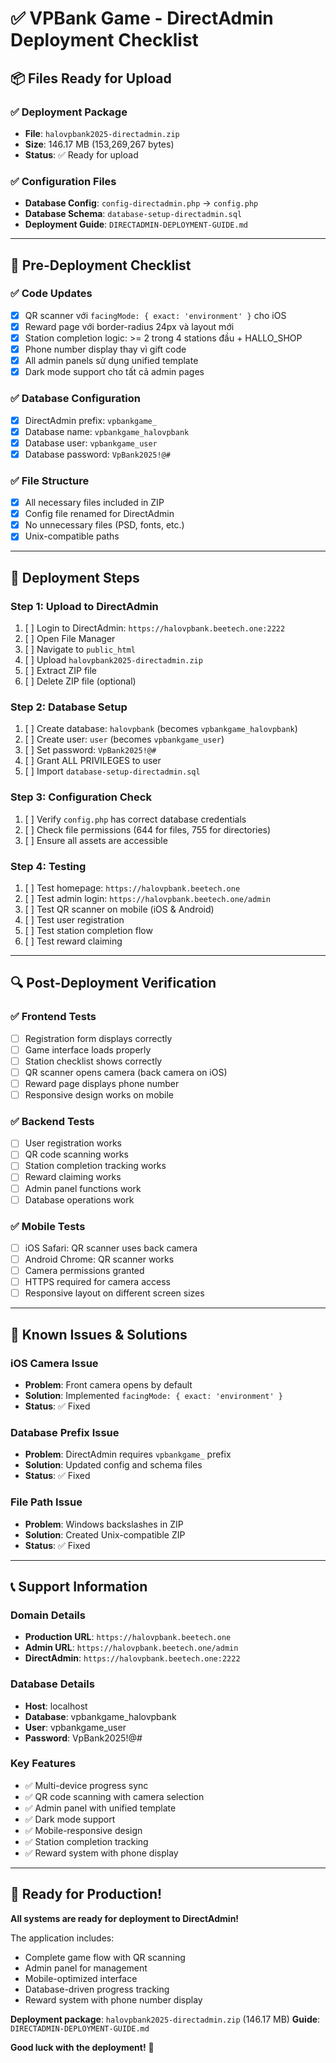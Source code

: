 # ✅ VPBank Game - DirectAdmin Deployment Checklist

## 📦 Files Ready for Upload

### ✅ Deployment Package

-   **File**: `halovpbank2025-directadmin.zip`
-   **Size**: 146.17 MB (153,269,267 bytes)
-   **Status**: ✅ Ready for upload

### ✅ Configuration Files

-   **Database Config**: `config-directadmin.php` → `config.php`
-   **Database Schema**: `database-setup-directadmin.sql`
-   **Deployment Guide**: `DIRECTADMIN-DEPLOYMENT-GUIDE.md`

---

## 🎯 Pre-Deployment Checklist

### ✅ Code Updates

-   [x] QR scanner với `facingMode: { exact: 'environment' }` cho iOS
-   [x] Reward page với border-radius 24px và layout mới
-   [x] Station completion logic: >= 2 trong 4 stations đầu + HALLO_SHOP
-   [x] Phone number display thay vì gift code
-   [x] All admin panels sử dụng unified template
-   [x] Dark mode support cho tất cả admin pages

### ✅ Database Configuration

-   [x] DirectAdmin prefix: `vpbankgame_`
-   [x] Database name: `vpbankgame_halovpbank`
-   [x] Database user: `vpbankgame_user`
-   [x] Database password: `VpBank2025!@#`

### ✅ File Structure

-   [x] All necessary files included in ZIP
-   [x] Config file renamed for DirectAdmin
-   [x] No unnecessary files (PSD, fonts, etc.)
-   [x] Unix-compatible paths

---

## 🚀 Deployment Steps

### Step 1: Upload to DirectAdmin

1. [ ] Login to DirectAdmin: `https://halovpbank.beetech.one:2222`
2. [ ] Open File Manager
3. [ ] Navigate to `public_html`
4. [ ] Upload `halovpbank2025-directadmin.zip`
5. [ ] Extract ZIP file
6. [ ] Delete ZIP file (optional)

### Step 2: Database Setup

1. [ ] Create database: `halovpbank` (becomes `vpbankgame_halovpbank`)
2. [ ] Create user: `user` (becomes `vpbankgame_user`)
3. [ ] Set password: `VpBank2025!@#`
4. [ ] Grant ALL PRIVILEGES to user
5. [ ] Import `database-setup-directadmin.sql`

### Step 3: Configuration Check

1. [ ] Verify `config.php` has correct database credentials
2. [ ] Check file permissions (644 for files, 755 for directories)
3. [ ] Ensure all assets are accessible

### Step 4: Testing

1. [ ] Test homepage: `https://halovpbank.beetech.one`
2. [ ] Test admin login: `https://halovpbank.beetech.one/admin`
3. [ ] Test QR scanner on mobile (iOS & Android)
4. [ ] Test user registration
5. [ ] Test station completion flow
6. [ ] Test reward claiming

---

## 🔍 Post-Deployment Verification

### ✅ Frontend Tests

-   [ ] Registration form displays correctly
-   [ ] Game interface loads properly
-   [ ] Station checklist shows correctly
-   [ ] QR scanner opens camera (back camera on iOS)
-   [ ] Reward page displays phone number
-   [ ] Responsive design works on mobile

### ✅ Backend Tests

-   [ ] User registration works
-   [ ] QR code scanning works
-   [ ] Station completion tracking works
-   [ ] Reward claiming works
-   [ ] Admin panel functions work
-   [ ] Database operations work

### ✅ Mobile Tests

-   [ ] iOS Safari: QR scanner uses back camera
-   [ ] Android Chrome: QR scanner works
-   [ ] Camera permissions granted
-   [ ] HTTPS required for camera access
-   [ ] Responsive layout on different screen sizes

---

## 🐛 Known Issues & Solutions

### iOS Camera Issue

-   **Problem**: Front camera opens by default
-   **Solution**: Implemented `facingMode: { exact: 'environment' }`
-   **Status**: ✅ Fixed

### Database Prefix Issue

-   **Problem**: DirectAdmin requires `vpbankgame_` prefix
-   **Solution**: Updated config and schema files
-   **Status**: ✅ Fixed

### File Path Issue

-   **Problem**: Windows backslashes in ZIP
-   **Solution**: Created Unix-compatible ZIP
-   **Status**: ✅ Fixed

---

## 📞 Support Information

### Domain Details

-   **Production URL**: `https://halovpbank.beetech.one`
-   **Admin URL**: `https://halovpbank.beetech.one/admin`
-   **DirectAdmin**: `https://halovpbank.beetech.one:2222`

### Database Details

-   **Host**: localhost
-   **Database**: vpbankgame_halovpbank
-   **User**: vpbankgame_user
-   **Password**: VpBank2025!@#

### Key Features

-   ✅ Multi-device progress sync
-   ✅ QR code scanning with camera selection
-   ✅ Admin panel with unified template
-   ✅ Dark mode support
-   ✅ Mobile-responsive design
-   ✅ Station completion tracking
-   ✅ Reward system with phone display

---

## 🎉 Ready for Production!

**All systems are ready for deployment to DirectAdmin!**

The application includes:

-   Complete game flow with QR scanning
-   Admin panel for management
-   Mobile-optimized interface
-   Database-driven progress tracking
-   Reward system with phone number display

**Deployment package**: `halovpbank2025-directadmin.zip` (146.17 MB)
**Guide**: `DIRECTADMIN-DEPLOYMENT-GUIDE.md`

**Good luck with the deployment!** 🚀

